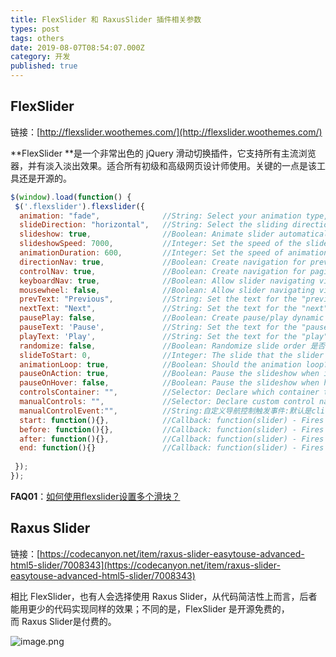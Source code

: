 ```yaml
---
title: FlexSlider 和 RaxusSlider 插件相关参数
types: post
tags: others
date: 2019-08-07T08:54:07.000Z
category: 开发
published: true
---
```


<a name="p9gDE"></a>
## FlexSlider

链接：[http://flexslider.woothemes.com/](http://flexslider.woothemes.com/)

**FlexSlider **是一个非常出色的 jQuery 滑动切换插件，它支持所有主流浏览器，并有淡入淡出效果。适合所有初级和高级网页设计师使用。关键的一点是该工具还是开源的。

```javascript
$(window).load(function() {
 $('.flexslider').flexslider({
  animation: "fade",              //String: Select your animation type, "fade" or "slide"图片变换方式：淡入淡出或者滑动
  slideDirection: "horizontal",   //String: Select the sliding direction, "horizontal" or "vertical"图片设置为滑动式时的滑动方向：左右或者上下
  slideshow: true,                //Boolean: Animate slider automatically 载入页面时，是否自动播放
  slideshowSpeed: 7000,           //Integer: Set the speed of the slideshow cycling, in milliseconds 自动播放速度毫秒
  animationDuration: 600,         //Integer: Set the speed of animations, in milliseconds动画淡入淡出效果延时
  directionNav: true,             //Boolean: Create navigation for previous/next navigation? (true/false)是否显示左右控制按钮
  controlNav: true,               //Boolean: Create navigation for paging control of each clide? Note: Leave true for manualControls usage是否显示控制菜单
  keyboardNav: true,              //Boolean: Allow slider navigating via keyboard left/right keys键盘左右方向键控制图片滑动
  mousewheel: false,              //Boolean: Allow slider navigating via mousewheel鼠标滚轮控制制图片滑动
  prevText: "Previous",           //String: Set the text for the "previous" directionNav item
  nextText: "Next",               //String: Set the text for the "next" directionNav item
  pausePlay: false,               //Boolean: Create pause/play dynamic element
  pauseText: 'Pause',             //String: Set the text for the "pause" pausePlay item
  playText: 'Play',               //String: Set the text for the "play" pausePlay item
  randomize: false,               //Boolean: Randomize slide order 是否随机幻灯片
  slideToStart: 0,                //Integer: The slide that the slider should start on. Array notation (0 = first slide)初始化第一次显示图片位置
  animationLoop: true,            //Boolean: Should the animation loop? If false, directionNav will received "disable" classes at either end 是否循环滚动
  pauseOnAction: true,            //Boolean: Pause the slideshow when interacting with control elements, highly recommended.
  pauseOnHover: false,            //Boolean: Pause the slideshow when hovering over slider, then resume when no longer hovering
  controlsContainer: "",          //Selector: Declare which container the navigation elements should be appended too. Default container is the flexSlider element. Example use would be ".flexslider-container", "#container", etc. If the given element is not found, the default action will be taken.
  manualControls: "",             //Selector: Declare custom control navigation. Example would be ".flex-control-nav li" or "#tabs-nav li img", etc. The number of elements in your controlNav should match the number of slides/tabs.自定义控制导航
  manualControlEvent:"",          //String:自定义导航控制触发事件:默认是click,可以设定hover
  start: function(){},            //Callback: function(slider) - Fires when the slider loads the first slide
  before: function(){},           //Callback: function(slider) - Fires asynchronously with each slider animation
  after: function(){},            //Callback: function(slider) - Fires after each slider animation completes
  end: function(){}               //Callback: function(slider) - Fires when the slider reaches the last slide (asynchronous)
   
 });
});
```

**FAQ01**：[如何使用flexslider设置多个滑块？](http://cn.voidcc.com/question/p-pumryoaf-hm.html)


<a name="zWSq9"></a>
## Raxus Slider

链接：[https://codecanyon.net/item/raxus-slider-easytouse-advanced-html5-slider/7008343](https://codecanyon.net/item/raxus-slider-easytouse-advanced-html5-slider/7008343)

相比 FlexSlider，也有人会选择使用 Raxus Slider，从代码简洁性上而言，后者能用更少的代码实现同样的效果；不同的是，FlexSlider 是开源免费的，而 Raxus Slider是付费的。

![image.png](https://qiniu.bioinit.com/yuque/0/2019/png/126032/1565168362478-c1dbae85-6549-4266-85af-8af5c136afba.png#align=left&display=inline&height=468&name=image.png&originHeight=468&originWidth=1024&size=190757&status=done&width=1024)


